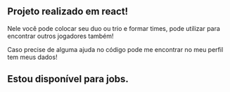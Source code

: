 ## Projeto realizado em react!

Nele você pode colocar seu duo ou trio e formar times, pode utilizar para encontrar outros jogadores também!

Caso precise de alguma ajuda no código pode me encontrar no meu perfil tem meus dados!

## Estou disponível para jobs.
